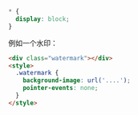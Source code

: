 ```css
* {
  display: block;
}

```

例如一个水印：

```html
<div class="watermark"></div>
<style>
  .watermark {
    background-image: url('....');
    pointer-events: none;
  }
</style>

```
